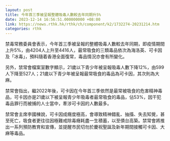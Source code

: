 ```yaml
---
layout: post
title: 今年首三季被呈報整體吸毒人數較去年同期升5%
date: 2023-12-14 16:56:51.000000000 +08:00
link: https://news.rthk.hk/rthk/ch/component/k2/1732274-20231214.htm
categories: rthk
---
```


禁毒常務委員會表示，今年首三季被呈報的整體吸毒人數較去年同期，即疫情期間上升5%，由4204人上升至4416人，最常吸食的三類毒品依次為海洛英、可卡因及「冰毒」，預料隨着香港全面復常，毒品情況亦會有所變化。
 
另外，禁常會檔案室數字顯示，21歲以下青少年被呈報吸毒人數下降12%，由599人下降至527人；21歲以下青少年被呈報最常吸食的毒品為可卡因，其次則為大麻。
 
禁常會指出，繼2022年後，可卡因在今年首三季依然是最常被吸食的危害精神毒品，可卡因亦是21歲以下被呈報青少年吸毒者最常吸食的毒品，佔53%，因干犯毒品罪行而被捕的人士當中，牽涉可卡因的人數最多。
 
禁常會主席李國棟說，可卡因成癮度極高，會導致精神錯亂、抽搐、失去知覺，甚至死亡，吸食者更往往因極難戒除毒癮耗盡一生積蓄，以至債台高築。禁常會將推出一系列預防教育和宣傳，並提醒市民切勿於慶祝聖誕及新年期間接觸可卡因、大麻等毒品。
